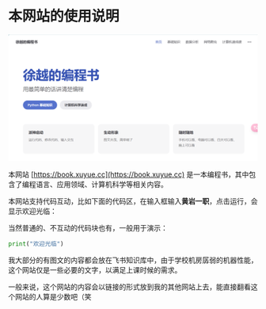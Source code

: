 # 本网站的使用说明

![](./book.png)

本网站 [https://book.xuyue.cc](https://book.xuyue.cc) 是一本编程书，其中包含了编程语言、应用领域、计算机科学等相关内容。

本网站支持代码互动，比如下面的代码区，在输入框输入**黄岩一职**，点击运行，会显示欢迎光临：

<script lang="ts" setup>
const code = `
a=input()
if a == "黄岩一职":
    print("欢迎光临")
`
</script>

<editor :code="code" />

当然普通的、不互动的代码块也有，一般用于演示：

```python
print("欢迎光临")
```

我大部分的有图文的内容都会放在飞书知识库中，由于学校机房孱弱的机器性能，这个网站仅是一些必要的文字，以满足上课时候的需求。

一般来说，这个网站的内容会以链接的形式放到我的其他网站上去，能直接翻看这个网站的人算是少数吧（笑
